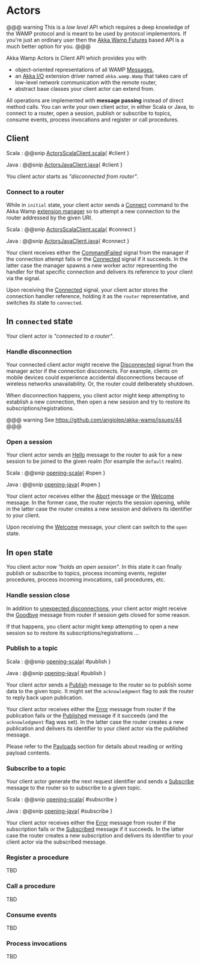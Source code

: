 # Actors

@@@ warning 
This is a *low level* API which requires a deep knowledge of the WAMP protocol and is meant to be used by protocol implementors. If you're just an ordinary user then the [Akka Wamp Futures](futures.html) based API is a much better option for you.
@@@

Akka Wamp Actors is Client API which provides you with

 * object-oriented representations of all WAMP [Messages](./messages.html),
 * an [Akka I/O](http://doc.akka.io/docs/akka/current/scala/io.html) extension driver named ``akka.wamp.Wamp`` that takes care of low-level network communication with the remote router,
 * abstract base classes your client actor can extend from.

All operations are implemented with __message passing__ instead of direct method calls. You can write your own client actor, in either Scala or Java, to connect to a router, open a session, publish or subscribe to topics, consume events, process invocations and register or call procedures.


## Client

Scala
:    @@snip [ActorsScalaClient.scala](../../scala/docs/ActorsScalaClient.scala){ #client }

Java
:    @@snip [ActorsJavaClient.java](../../java/docs/ActorsJavaClient.java){ #client }

You client actor starts as _"disconnected from router"_.


### Connect to a router
While in ``initial`` state, your client actor sends a [Connect](../messages.html#Connect) command to the Akka Wamp [extension manager](./index.html#extension-manager) so to attempt a new connection to the router addressed by the given URI. 

Scala
:    @@snip [ActorsScalaClient.scala](../../scala/docs/ActorsScalaClient.scala){ #connect }

Java
:    @@snip [ActorsJavaClient.java](../../java/docs/ActorsJavaClient.java){ #connect }

Your client receives either the [CommandFailed](../messages.html#CommandFailed) signal from the manager if the connection attempt fails or the [Connected](../messages.html#Connected) signal if it succeeds. In the latter case the manager spawns a new worker actor representing the handler for that specific connection and delivers its reference to your client via the signal.

Upon receiving the [Connected](../messages.html#Connected) signal, your client actor stores the connection handler reference, holding it as the ``router`` representative, and switches its state to ``connected``. 



## In ``connected`` state
Your client actor is _"connected to a router"_.

### Handle disconnection
Your connected client actor might receive the [Disconnected](../messages.html#Disconnected) signal from the manager actor if the connection disconnects. For example, clients on mobile devices could experience accidental disconnections because of wireless networks unavailability. Or, the router could deliberately shutdown. 

When disconnection happens, you client actor might keep attempting to establish a new connection, then open a new session and try to restore its subscriptions/registrations.

 
@@@ warning
See https://github.com/angiolep/akka-wamp/issues/44
@@@ 

### Open a session
Your client actor sends an [Hello](../messages.html#Hello) message to the router to ask for a new session to be joined to the given realm (for example the ``default`` realm).
 
Scala
:    @@snip [opening-scala](../../scala/docs/ActorsScalaClient.scala){ #open }

Java
:    @@snip [opening-java](../../java/docs/ActorsJavaClient.java){ #open }


Your client actor receives either the [Abort](../messages.html#Abort) message or the [Welcome](../messages.html#Welcome) message. In the former case, the router rejects the session opening, while in the latter case the router creates a new session and delivers its identifier to your client.

Upon receiving the [Welcome](../messages.html#Welcome) message, your client can switch to the ``open`` state. 


## In ``open`` state
You client actor now _"holds an open session"_. In this state it can finally publish or subscribe to topics, process incoming events, register procedures, process incoming invocations, call procedures, etc.
 
### Handle session close
In addition to [unexpected disconnections](#disconnection), your client actor might receive the [Goodbye](../messages.html#Goodbye) message from router if session gets closed for some reason. 

If that happens, you client actor might keep attempting to open a new session so to restore its subscriptions/registrations ... 


### Publish to a topic
Scala
:    @@snip [opening-scala](../../scala/docs/ActorsScalaClient.scala){ #publish }

Java
:    @@snip [opening-java](../../java/docs/ActorsJavaClient.java){ #publish }


Your client actor sends a [Publish](../messages.html#Publish) message to the router so to publish some data to the given topic. It might set the ``acknowledgment`` flag to ask the router to reply back upon publication. 

Your client actor receives either the [Error](../messages.html#Error) message from router if the publication fails or the [Published](../messages.html#Published) message if it succeeds (and the ``acknowledgment`` flag was set). In the latter case the router creates a new publication and delivers its identifier to your client actor via the published message.

Please refer to the [Payloads](../payloads.html) section for details about reading or writing payload contents.


### Subscribe to a topic
Your client actor generate the next request identifier and sends a [Subscribe](../messages.html#Subscribe) message to the router so to subscribe to a given topic.

Scala
:    @@snip [opening-scala](../../scala/docs/ActorsScalaClient.scala){ #subscribe }

Java
:    @@snip [opening-java](../../java/docs/ActorsJavaClient.java){ #subscribe }

Your client actor receives either the [Error](../messages.html#Error) message from router if the subscription fails or the [Subscribed](../messages.html#Sbscribed) message if it succeeds. In the latter case the router creates a new subscription and delivers its identifier to your client actor via the subscribed message.


### Register a procedure
TBD

### Call a procedure
TBD

### Consume events
TBD

### Process invocations
TBD


